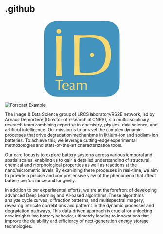 # .github

<p align="center">
  <img src="images/Logo-I&D_V3.png" alt="Logo PreDeeption" width="250"/>
</p>

![Forecast Example](images/example_forecast.png)

The Image & Data Science group of LRCS laboratory/RS2E network, led by Arnaud Demortière (Director of research at CNRS), is a multidisciplinary research team combining expertise in chemistry, physics, data science, and artificial intelligence. Our mission is to unravel the complex dynamic processes that drive degradation mechanisms in lithium-ion and sodium-ion batteries. To achieve this, we leverage cutting-edge experimental methodologies and state-of-the-art characterization tools.
 

Our core focus is to explore battery systems across various temporal and spatial scales, enabling us to gain a detailed understanding of structural, chemical and morphological properties as well as reactions at the nano/micrometric levels. By examining these processes in real-time, we aim to provide a precise and comprehensive view of the phenomena that affect battery performance and longevity.
 

In addition to our experimental efforts, we are at the forefront of developing advanced Deep Learning and AI-based algorithms. These algorithms analyze cycle curves, diffraction patterns, and multispectral imagery, revealing intricate correlations and patterns in the dynamic processes and degradation pathways. This data-driven approach is crucial for unlocking new insights into battery behavior, ultimately leading to innovations that improve the durability and efficiency of next-generation energy storage technologies.
